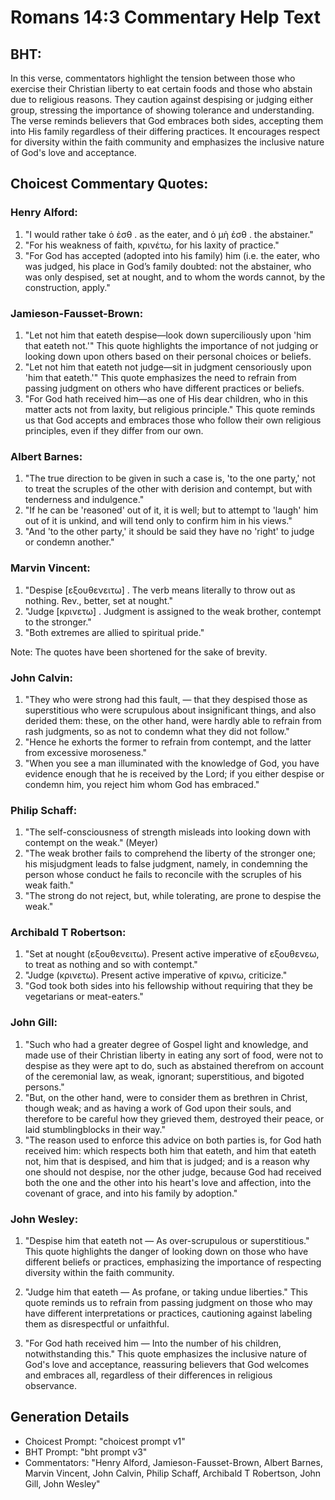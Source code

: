 # Romans 14:3 Commentary Help Text

## BHT:
In this verse, commentators highlight the tension between those who exercise their Christian liberty to eat certain foods and those who abstain due to religious reasons. They caution against despising or judging either group, stressing the importance of showing tolerance and understanding. The verse reminds believers that God embraces both sides, accepting them into His family regardless of their differing practices. It encourages respect for diversity within the faith community and emphasizes the inclusive nature of God's love and acceptance.

## Choicest Commentary Quotes:
### Henry Alford:
1. "I would rather take ὁ ἐσθ . as the eater, and ὁ μὴ ἐσθ . the abstainer."
2. "For his weakness of faith, κρινέτω, for his laxity of practice."
3. "For God has accepted (adopted into his family) him (i.e. the eater, who was judged, his place in God’s family doubted: not the abstainer, who was only despised, set at nought, and to whom the words cannot, by the construction, apply."

### Jamieson-Fausset-Brown:
1. "Let not him that eateth despise—look down superciliously upon 'him that eateth not.'" This quote highlights the importance of not judging or looking down upon others based on their personal choices or beliefs.
2. "Let not him that eateth not judge—sit in judgment censoriously upon 'him that eateth.'" This quote emphasizes the need to refrain from passing judgment on others who have different practices or beliefs.
3. "For God hath received him—as one of His dear children, who in this matter acts not from laxity, but religious principle." This quote reminds us that God accepts and embraces those who follow their own religious principles, even if they differ from our own.

### Albert Barnes:
1. "The true direction to be given in such a case is, 'to the one party,' not to treat the scruples of the other with derision and contempt, but with tenderness and indulgence."
2. "If he can be 'reasoned' out of it, it is well; but to attempt to 'laugh' him out of it is unkind, and will tend only to confirm him in his views."
3. "And 'to the other party,' it should be said they have no 'right' to judge or condemn another."

### Marvin Vincent:
1. "Despise [εξουθενειτω] . The verb means literally to throw out as nothing. Rev., better, set at nought." 
2. "Judge [κρινετω] . Judgment is assigned to the weak brother, contempt to the stronger."
3. "Both extremes are allied to spiritual pride."

Note: The quotes have been shortened for the sake of brevity.

### John Calvin:
1. "They who were strong had this fault, — that they despised those as superstitious who were scrupulous about insignificant things, and also derided them: these, on the other hand, were hardly able to refrain from rash judgments, so as not to condemn what they did not follow."
2. "Hence he exhorts the former to refrain from contempt, and the latter from excessive moroseness."
3. "When you see a man illuminated with the knowledge of God, you have evidence enough that he is received by the Lord; if you either despise or condemn him, you reject him whom God has embraced."

### Philip Schaff:
1. "The self-consciousness of strength misleads into looking down with contempt on the weak." (Meyer)
2. "The weak brother fails to comprehend the liberty of the stronger one; his misjudgment leads to false judgment, namely, in condemning the person whose conduct he fails to reconcile with the scruples of his weak faith." 
3. "The strong do not reject, but, while tolerating, are prone to despise the weak."

### Archibald T Robertson:
1. "Set at nought (εξουθενειτω). Present active imperative of εξουθενεω, to treat as nothing and so with contempt."
2. "Judge (κρινετω). Present active imperative of κρινω, criticize."
3. "God took both sides into his fellowship without requiring that they be vegetarians or meat-eaters."

### John Gill:
1. "Such who had a greater degree of Gospel light and knowledge, and made use of their Christian liberty in eating any sort of food, were not to despise as they were apt to do, such as abstained therefrom on account of the ceremonial law, as weak, ignorant; superstitious, and bigoted persons."
2. "But, on the other hand, were to consider them as brethren in Christ, though weak; and as having a work of God upon their souls, and therefore to be careful how they grieved them, destroyed their peace, or laid stumblingblocks in their way."
3. "The reason used to enforce this advice on both parties is, for God hath received him: which respects both him that eateth, and him that eateth not, him that is despised, and him that is judged; and is a reason why one should not despise, nor the other judge, because God had received both the one and the other into his heart's love and affection, into the covenant of grace, and into his family by adoption."

### John Wesley:
1. "Despise him that eateth not — As over-scrupulous or superstitious." This quote highlights the danger of looking down on those who have different beliefs or practices, emphasizing the importance of respecting diversity within the faith community.

2. "Judge him that eateth — As profane, or taking undue liberties." This quote reminds us to refrain from passing judgment on those who may have different interpretations or practices, cautioning against labeling them as disrespectful or unfaithful.

3. "For God hath received him — Into the number of his children, notwithstanding this." This quote emphasizes the inclusive nature of God's love and acceptance, reassuring believers that God welcomes and embraces all, regardless of their differences in religious observance.


## Generation Details
- Choicest Prompt: "choicest prompt v1"
- BHT Prompt: "bht prompt v3"
- Commentators: "Henry Alford, Jamieson-Fausset-Brown, Albert Barnes, Marvin Vincent, John Calvin, Philip Schaff, Archibald T Robertson, John Gill, John Wesley"
